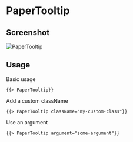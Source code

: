 # PaperTooltip 


## Screenshot
![PaperTooltip ](../../../examples/readme/PaperTooltip.png)

## Usage

Basic usage

```
{{> PaperTooltip}}
```

Add a custom className

```
{{> PaperTooltip className="my-custom-class"}}
```

Use an argument

```
{{> PaperTooltip argument="some-argument"}}
```